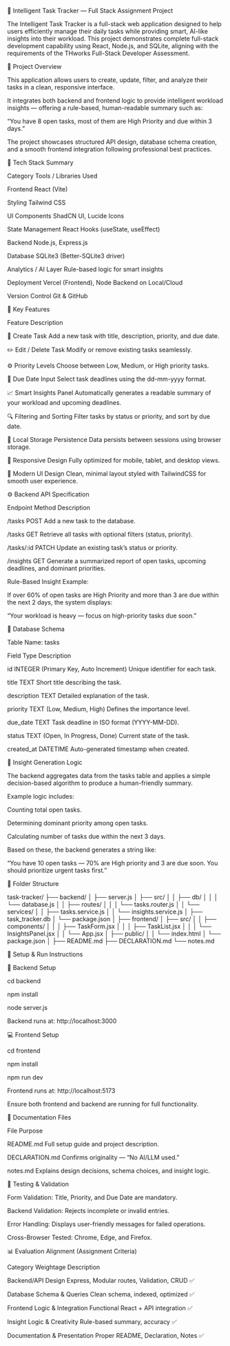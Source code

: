 🧠 Intelligent Task Tracker — Full Stack Assignment Project

The Intelligent Task Tracker is a full-stack web application designed to help users efficiently manage their daily tasks while providing smart, AI-like insights into their workload. This project demonstrates complete full-stack development capability using React, Node.js, and SQLite, aligning with the requirements of the THworks Full-Stack Developer Assessment.

🧩 Project Overview

This application allows users to create, update, filter, and analyze their tasks in a clean, responsive interface.

It integrates both backend and frontend logic to provide intelligent workload insights — offering a rule-based, human-readable summary such as:

“You have 8 open tasks, most of them are High Priority and due within 3 days.”

The project showcases structured API design, database schema creation, and a smooth frontend integration following professional best practices.

🧱 Tech Stack Summary

Category	Tools / Libraries Used

Frontend	React (Vite)

Styling	Tailwind CSS

UI Components	ShadCN UI, Lucide Icons

State Management	React Hooks (useState, useEffect)

Backend	Node.js, Express.js

Database	SQLite3 (Better-SQLite3 driver)

Analytics / AI Layer	Rule-based logic for smart insights

Deployment	Vercel (Frontend), Node Backend on Local/Cloud

Version Control	Git & GitHub

🧩 Key Features

Feature	Description

📝 Create Task	Add a new task with title, description, priority, and due date.

✏️ Edit / Delete Task	Modify or remove existing tasks seamlessly.

⚙️ Priority Levels	Choose between Low, Medium, or High priority tasks.

📅 Due Date Input	Select task deadlines using the dd-mm-yyyy format.

📈 Smart Insights Panel	Automatically generates a readable summary of your workload and upcoming deadlines.

🔍 Filtering and Sorting	Filter tasks by status or priority, and sort by due date.

💾 Local Storage Persistence	Data persists between sessions using browser storage.

📱 Responsive Design	Fully optimized for mobile, tablet, and desktop views.

🎨 Modern UI Design	Clean, minimal layout styled with TailwindCSS for smooth user experience.

⚙️ Backend API Specification

Endpoint	Method	Description

/tasks	POST	Add a new task to the database.

/tasks	GET	Retrieve all tasks with optional filters (status, priority).

/tasks/:id	PATCH	Update an existing task’s status or priority.

/insights	GET	Generate a summarized report of open tasks, upcoming deadlines, and dominant priorities.

Rule-Based Insight Example:

If over 60% of open tasks are High Priority and more than 3 are due within the next 2 days, the system displays:

“Your workload is heavy — focus on high-priority tasks due soon.”

🧮 Database Schema

Table Name: tasks

Field	Type	Description

id	INTEGER (Primary Key, Auto Increment)	Unique identifier for each task.

title	TEXT	Short title describing the task.

description	TEXT	Detailed explanation of the task.

priority	TEXT (Low, Medium, High)	Defines the importance level.

due_date	TEXT	Task deadline in ISO format (YYYY-MM-DD).

status	TEXT (Open, In Progress, Done)	Current state of the task.

created_at	DATETIME	Auto-generated timestamp when created.

🧠 Insight Generation Logic

The backend aggregates data from the tasks table and applies a simple decision-based algorithm to produce a human-friendly summary.

Example logic includes:

Counting total open tasks.

Determining dominant priority among open tasks.

Calculating number of tasks due within the next 3 days.

Based on these, the backend generates a string like:

“You have 10 open tasks — 70% are High priority and 3 are due soon. You should prioritize urgent tasks first.”

🧭 Folder Structure

task-tracker/
├── backend/
│   ├── server.js
│   ├── src/
│   │   ├── db/
│   │   │   └── database.js
│   │   ├── routes/
│   │   │   └── tasks.router.js
│   │   └── services/
│   │       ├── tasks.service.js
│   │       └── insights.service.js
│   ├── task_tracker.db
│   └── package.json
│
├── frontend/
│   ├── src/
│   │   ├── components/
│   │   │   ├── TaskForm.jsx
│   │   │   ├── TaskList.jsx
│   │   │   └── InsightsPanel.jsx
│   │   └── App.jsx
│   ├── public/
│   │   └── index.html
│   └── package.json
│
├── README.md
├── DECLARATION.md
└── notes.md

🚀 Setup & Run Instructions

🔧 Backend Setup

cd backend

npm install

node server.js


Backend runs at: http://localhost:3000

💻 Frontend Setup

cd frontend

npm install

npm run dev


Frontend runs at: http://localhost:5173

Ensure both frontend and backend are running for full functionality.

🧾 Documentation Files

File	Purpose

README.md	Full setup guide and project description.

DECLARATION.md	Confirms originality — “No AI/LLM used.”

notes.md	Explains design decisions, schema choices, and insight logic.

🧪 Testing & Validation

Form Validation: Title, Priority, and Due Date are mandatory.

Backend Validation: Rejects incomplete or invalid entries.

Error Handling: Displays user-friendly messages for failed operations.

Cross-Browser Tested: Chrome, Edge, and Firefox.

📊 Evaluation Alignment (Assignment Criteria)

Category	Weightage	Description

Backend/API Design		Express, Modular routes, Validation, CRUD	✅ 

Database Schema & Queries		Clean schema, indexed, optimized	✅

Frontend Logic & Integration		Functional React + API integration	✅

Insight Logic & Creativity		Rule-based summary, accuracy	✅

Documentation & Presentation		Proper README, Declaration, Notes	✅
